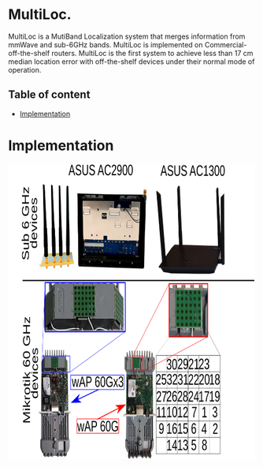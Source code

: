 # MultiLoc.

MultiLoc is a MutiBand Localization system that merges information from mmWave and sub-6GHz bands. MultiLoc is implemented on Commercial-off-the-shelf routers. MultiLoc is the first system to achieve less than 17 cm median location error with off-the-shelf devices under their normal mode of operation.

## Table of content

- [Implementation](#implementation)


# Implementation
<img src="https://github.com/IMDEANetworksWNG/MultiLoc/blob/main/implementation.png" width="500" height="600">

